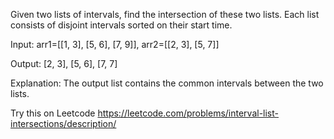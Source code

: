 Given two lists of intervals, find the intersection of these two lists. Each list consists of disjoint intervals sorted on their start time.

Input: arr1=[[1, 3], [5, 6], [7, 9]], arr2=[[2, 3], [5, 7]]

Output: [2, 3], [5, 6], [7, 7]

Explanation: The output list contains the common intervals between the two lists.

Try this on Leetcode https://leetcode.com/problems/interval-list-intersections/description/
